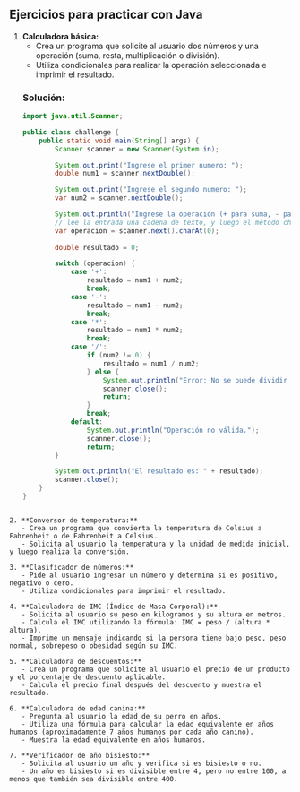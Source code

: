## Ejercicios para practicar con Java
1. **Calculadora básica:**
   - Crea un programa que solicite al usuario dos números y una operación (suma, resta, multiplicación o división).
   - Utiliza condicionales para realizar la operación seleccionada e imprimir el resultado.
   ### Solución:
   ```java
   import java.util.Scanner;
   
   public class challenge {
       public static void main(String[] args) {
           Scanner scanner = new Scanner(System.in);
   
           System.out.print("Ingrese el primer numero: ");
           double num1 = scanner.nextDouble();
   
           System.out.print("Ingrese el segundo numero: ");
           var num2 = scanner.nextDouble();
   
           System.out.println("Ingrese la operación (+ para suma, - para resta, * para multiplicación, / para división):");
           // lee la entrada una cadena de texto, y luego el método charAt(0) obtiene el primer carácter.
           var operacion = scanner.next().charAt(0); 
                                                     
           double resultado = 0;
   
           switch (operacion) {
               case '+':
                   resultado = num1 + num2;
                   break;
               case '-':
                   resultado = num1 - num2;
                   break;
               case '*':
                   resultado = num1 * num2;
                   break;
               case '/':
                   if (num2 != 0) {
                       resultado = num1 / num2;
                   } else {
                       System.out.println("Error: No se puede dividir por cero.");
                       scanner.close();
                       return;
                   }
                   break;
               default:
                   System.out.println("Operación no válida.");
                   scanner.close();
                   return;
           }
   
           System.out.println("El resultado es: " + resultado);
           scanner.close();
       }
   }
```

2. **Conversor de temperatura:**
   - Crea un programa que convierta la temperatura de Celsius a Fahrenheit o de Fahrenheit a Celsius.
   - Solicita al usuario la temperatura y la unidad de medida inicial, y luego realiza la conversión.

3. **Clasificador de números:**
   - Pide al usuario ingresar un número y determina si es positivo, negativo o cero.
   - Utiliza condicionales para imprimir el resultado.

4. **Calculadora de IMC (Índice de Masa Corporal):**
   - Solicita al usuario su peso en kilogramos y su altura en metros.
   - Calcula el IMC utilizando la fórmula: IMC = peso / (altura * altura).
   - Imprime un mensaje indicando si la persona tiene bajo peso, peso normal, sobrepeso o obesidad según su IMC.

5. **Calculadora de descuentos:**
   - Crea un programa que solicite al usuario el precio de un producto y el porcentaje de descuento aplicable.
   - Calcula el precio final después del descuento y muestra el resultado.

6. **Calculadora de edad canina:**
   - Pregunta al usuario la edad de su perro en años.
   - Utiliza una fórmula para calcular la edad equivalente en años humanos (aproximadamente 7 años humanos por cada año canino).
   - Muestra la edad equivalente en años humanos.

7. **Verificador de año bisiesto:**
   - Solicita al usuario un año y verifica si es bisiesto o no.
   - Un año es bisiesto si es divisible entre 4, pero no entre 100, a menos que también sea divisible entre 400.
